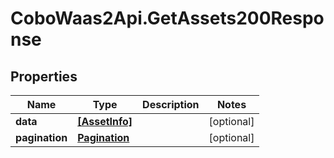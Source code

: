 # CoboWaas2Api.GetAssets200Response

## Properties

Name | Type | Description | Notes
------------ | ------------- | ------------- | -------------
**data** | [**[AssetInfo]**](AssetInfo.md) |  | [optional] 
**pagination** | [**Pagination**](Pagination.md) |  | [optional] 


